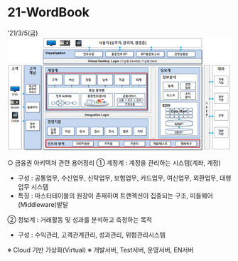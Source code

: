 # 21-WordBook
 
 '21/3/5(금)
 <img src = "Architecture.jpg"/><br>
 
○ 금융권 아키텍처 관련 용어정리
① 계정계 : 계정을 관리하는 시스템(계좌, 계정)
  - 구성 : 공통업무, 수신업무, 신탁업무, 보험업무, 카드업무, 여신업무, 외환업무, 대행업무 시스템
  - 특징 : 마스터테이블의 원장이 존재하여 트랜젝션이 집중되는 구조, 미들웨어(Middleware)발달

② 정보계 : 거래활동 및 성과를 분석하고 측정하는 목적
  - 구성 : 수익관리, 고객관계관리, 성과관리, 위험관리시스템

※ Cloud 기반 가상화(Virtual)
※ 개발서버, Test서버, 운영서버, EN서버
